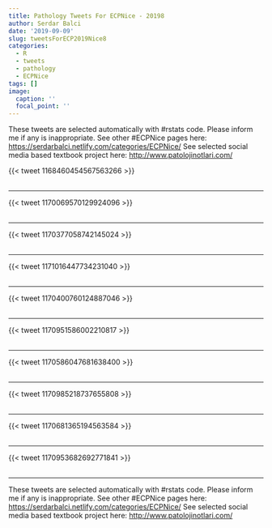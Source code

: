 ```yaml
---
title: Pathology Tweets For ECPNice - 20198
author: Serdar Balci
date: '2019-09-09'
slug: tweetsForECP2019Nice8
categories:
  - R
  - tweets
  - pathology
  - ECPNice
tags: []
image:
  caption: ''
  focal_point: ''
---
```



These tweets are selected automatically with #rstats code. Please inform me if any is inappropriate.
See other #ECPNice pages here: https://serdarbalci.netlify.com/categories/ECPNice/ 
See selected social media based textbook project here: http://www.patolojinotlari.com/

{{< tweet 1168460454567563266 >}}
<br>
<br>
<hr>
{{< tweet 1170069570129924096 >}}
<br>
<br>
<hr>
{{< tweet 1170377058742145024 >}}
<br>
<br>
<hr>
{{< tweet 1171016447734231040 >}}
<br>
<br>
<hr>
{{< tweet 1170400760124887046 >}}
<br>
<br>
<hr>
{{< tweet 1170951586002210817 >}}
<br>
<br>
<hr>
{{< tweet 1170586047681638400 >}}
<br>
<br>
<hr>
{{< tweet 1170985218737655808 >}}
<br>
<br>
<hr>
{{< tweet 1170681365194563584 >}}
<br>
<br>
<hr>
{{< tweet 1170953682692771841 >}}
<br>
<br>
<hr>


These tweets are selected automatically with #rstats code. Please inform me if any is inappropriate.
See other #ECPNice pages here: https://serdarbalci.netlify.com/categories/ECPNice/ 
See selected social media based textbook project here: http://www.patolojinotlari.com/
